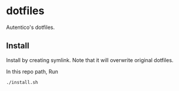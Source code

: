 # dotfiles

Autentico's dotfiles. 

## Install

Install by creating symlink. Note that it will overwrite original dotfiles.

In this repo path, Run
```
./install.sh
```


